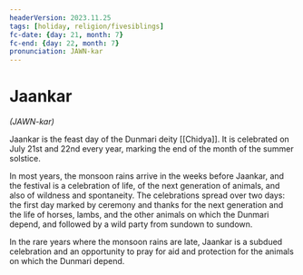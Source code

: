 ```yaml
---
headerVersion: 2023.11.25
tags: [holiday, religion/fivesiblings]
fc-date: {day: 21, month: 7}
fc-end: {day: 22, month: 7}
pronunciation: JAWN-kar
---
```

# Jaankar
*(JAWN-kar)*

Jaankar is the feast day of the Dunmari deity [[Chidya]]. It is celebrated on July 21st and 22nd every year, marking the end of the month of the summer solstice.

In most years, the monsoon rains arrive in the weeks before Jaankar, and the festival is a celebration of life, of the next generation of animals, and also of wildness and spontaneity. The celebrations spread over two days: the first day marked by ceremony and thanks for the next generation and the life of horses, lambs, and the other animals on which the Dunmari depend, and followed by a wild party from sundown to sundown. 

In the rare years where the monsoon rains are late, Jaankar is a subdued celebration and an opportunity to pray for aid and protection for the animals on which the Dunmari depend. 
